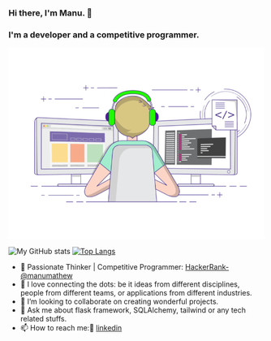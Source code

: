 ### Hi there, I'm Manu. 👋

### I'm a developer and a competitive programmer.

<img align="center" alt="Code gif" src="coding-freak.gif" width="100%" height="50%" />

 ![My GitHub stats](https://github-readme-stats.vercel.app/api?username=Augustine97&show_icons=true&theme=radical) [![Top Langs](https://github-readme-stats.vercel.app/api/top-langs/?username=Augustine97&layout=compact)](https://github.com/Augustine97/github-readme-stats)


- 🔲 Passionate Thinker | Competitive Programmer: [HackerRank- @manumathew](https://www.hackerrank.com/manu1997) 
- 🔭 I love connecting the dots: be it ideas from different disciplines, people from different teams, or applications from different industries.
- 👯 I’m looking to collaborate on creating wonderful projects.
- 💬 Ask me about flask framework, SQLAlchemy, tailwind or any tech related stuffs.
- 📫 How to reach me:👔 [linkedin][linkedin]


                                                            
 


[linkedin]: https://www.linkedin.com/in/i-am-manumathew/












 
